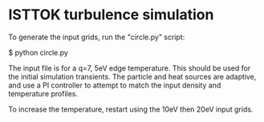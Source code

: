 ISTTOK turbulence simulation
============================

To generate the input grids, run the "circle.py" script:

 $ python circle.py

The input file is for a q=7, 5eV edge temperature. This 
should be used for the initial simulation transients.
The particle and heat sources are adaptive, and use a 
PI controller to attempt to match the input density and 
temperature profiles.

To increase the temperature, restart using the 10eV then 20eV
input grids.

 

